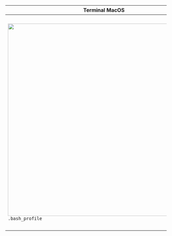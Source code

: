 | Terminal MacOS | Terminal Linux |
|----------------|----------------|
| <img src="https://github.com/user-attachments/assets/f2811984-7045-4f10-a897-402797246f00" width="600"/> <br> `.bash_profile` | <img src="https://github.com/user-attachments/assets/cfacbf2a-36a8-4a94-9f66-abc3fb2adcf6" width="650"/> <br> `.bashrc` |
